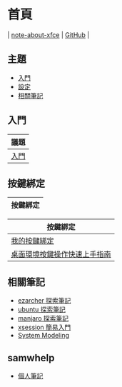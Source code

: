 
# 首頁

| [note-about-xfce](https://samwhelp.github.io/note-about-xfce/) | [GitHub](https://github.com/samwhelp/note-about-xfce) |


## 主題

* [入門](#入門)
* [設定](#設定)
* [相關筆記](#相關筆記)


## 入門

| 議題 |
| --- |
| [入門](https://samwhelp.github.io/note-about-xfce/read/start.html) |


## 按鍵綁定

| 按鍵綁定 |
| --- |

| 按鍵綁定 |
| --- |
| [我的按鍵綁定](https://samwhelp.github.io/note-about-xfce/read/config/keybind.html) |
| [桌面環境按鍵操作快速上手指南](https://samwhelp.github.io/system-modeling/read/zh_tw/quick-start) |


## 相關筆記

* [ezarcher 探索筆記](https://samwhelp.github.io/note-about-ezarcher/)
* [ubuntu 探索筆記](https://samwhelp.github.io/note-about-ubuntu/)
* [manjaro 探索筆記](https://samwhelp.github.io/note-about-manjaro/)
* [xsession 簡易入門](https://samwhelp.github.io/note-about-xsession/)
* [System Modeling](https://samwhelp.github.io/system-modeling/)


## samwhelp

* [個人筆記](https://samwhelp.github.io/book/)
